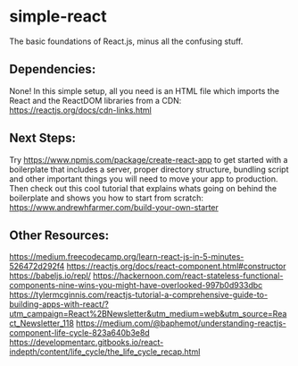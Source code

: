 # simple-react
The basic foundations of React.js, minus all the confusing stuff.

## Dependencies:
None! In this simple setup, all you need is an HTML file which imports the React and the ReactDOM libraries from a CDN:
https://reactjs.org/docs/cdn-links.html

## Next Steps:
Try https://www.npmjs.com/package/create-react-app to get started with a boilerplate that includes a server, proper directory structure, bundling script and other important things you will need to move your app to production. Then check out this cool tutorial that explains whats going on behind the boilerplate and shows you how to start from scratch:
https://www.andrewhfarmer.com/build-your-own-starter

## Other Resources:
https://medium.freecodecamp.org/learn-react-js-in-5-minutes-526472d292f4
https://reactjs.org/docs/react-component.html#constructor
https://babeljs.io/repl/
https://hackernoon.com/react-stateless-functional-components-nine-wins-you-might-have-overlooked-997b0d933dbc
https://tylermcginnis.com/reactjs-tutorial-a-comprehensive-guide-to-building-apps-with-react/?utm_campaign=React%2BNewsletter&utm_medium=web&utm_source=React_Newsletter_118
https://medium.com/@baphemot/understanding-reactjs-component-life-cycle-823a640b3e8d
https://developmentarc.gitbooks.io/react-indepth/content/life_cycle/the_life_cycle_recap.html

